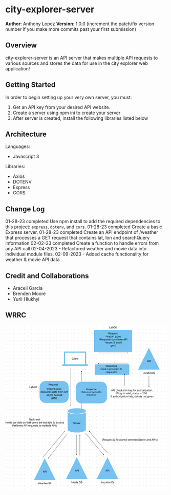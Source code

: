# city-explorer-server

**Author**: Anthony Lopez
**Version**: 1.0.0 (increment the patch/fix version number if you make more commits past your first submission)

## Overview

city-explorer-server is an API server that makes multiple API requests to various sources and stores the data for use in the city explorer web application!

## Getting Started

In order to begin setting up your very own server, you must:

1. Get an API key from your desired API website.
2. Create a server using npm ini to create your server
3. After server is created, install the following libraries listed below

## Architecture

Languages:

- Javascript 3

Libraries:

- Axios
- DOTENV
- Express
- CORS

## Change Log

01-28-23 completed Use npm install to add the required dependencies to this project: `express`, `dotenv`, and `cors`.
01-28-23 completed Create a basic Express server.
01-28-23 completed Create an API endpoint of /weather that processes a GET request that contains lat, lon and searchQuery information
02-02-23 completed Create a function to handle errors from any API call
02-04-2023 - Refactored weather and movie data into individual module files.
02-09-2023 - Added cache functionality for weather & movie API data

## Credit and Collaborations

- Araceli Garcia
- Brenden Moore
- Yurii Hlukhyi

## WRRC

![Image](./images/Screenshot%202023-01-31%20at%2012.00.16%20AM.png)